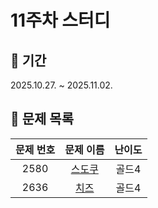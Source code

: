 # 11주차 스터디

## 📆 기간
2025.10.27. ~ 2025.11.02.

## 📌 문제 목록

| 문제 번호 | 문제 이름 | 난이도 |
| :---: | :---: | :---: |
| 2580 | [스도쿠](./2580/) | 골드4 |
| 2636 | [치즈](./2636/) | 골드4 |

